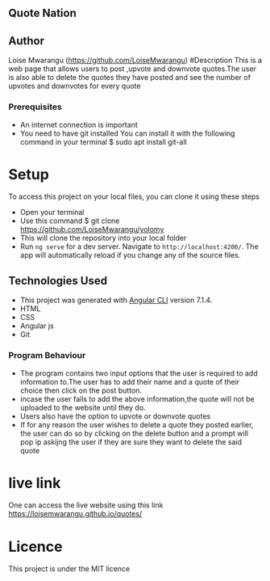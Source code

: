 ## Quote Nation
## Author
Loise Mwarangu (https://github.com/LoiseMwarangu)
#Description
This is a web page that allows users to post ,upvote and downvote quotes.The user is also able to delete the quotes they have posted and see the number of upvotes and downvotes for every quote
### Prerequisites
* An internet connection is important
* You need to have git installed You can install it with the following command in your terminal $ sudo apt install git-all

# Setup
To access this project on your local files, you can clone it using these steps
* Open your terminal
* Use this command $ git clone https://github.com/LoiseMwarangu/yolomy
* This will clone the repository into your local folder
* Run `ng serve` for a dev server. Navigate to `http://localhost:4200/`. The app will automatically reload if you change any of the source files.
## Technologies Used
* This project was generated with [Angular CLI](https://github.com/angular/angular-cli) version 7.1.4.
* HTML
* CSS
* Angular js
* Git
### Program Behaviour
* The program contains two input options that the user is required to add information to.The user has to add their name and a quote of their choice then click on the post button.
* incase the user fails to add the above information,the quote will not be uploaded to the website until they do.
* Users also have the option to upvote or downvote quotes
* If for any reason the user wishes to delete a quote they posted earlier, the user can do so by clicking on the delete button and a prompt will pop ip askijng the user if they are sure they want to delete the said quote
# live link
One can access the live website using this link  https://loisemwarangu.github.io/quotes/

# Licence
This project is under the MIT licence
